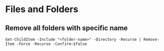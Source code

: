 # Files and Folders

## Remove all folders with specific name

```
Get-ChildItem -Include "<folder-name>" -Directory -Recurse | Remove-Item -Force -Recurse -Confirm:$false
```